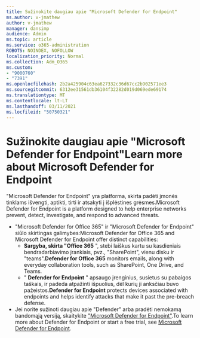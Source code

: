 ```yaml
---
title: Sužinokite daugiau apie "Microsoft Defender for Endpoint"
ms.author: v-jmathew
author: v-jmathew
manager: dansimp
audience: Admin
ms.topic: article
ms.service: o365-administration
ROBOTS: NOINDEX, NOFOLLOW
localization_priority: Normal
ms.collection: Adm_O365
ms.custom:
- "9000760"
- "7391"
ms.openlocfilehash: 2b2a425904c63ea627332c36d67cc2b902571ee3
ms.sourcegitcommit: 6312ee31561db36104f32282d019d069ede69174
ms.translationtype: MT
ms.contentlocale: lt-LT
ms.lasthandoff: 03/11/2021
ms.locfileid: "50750321"
---
```

# <a name="learn-more-about-microsoft-defender-for-endpoint"></a><span data-ttu-id="26f05-102">Sužinokite daugiau apie "Microsoft Defender for Endpoint"</span><span class="sxs-lookup"><span data-stu-id="26f05-102">Learn more about Microsoft Defender for Endpoint</span></span>

<span data-ttu-id="26f05-103">"Microsoft Defender for Endpoint" yra platforma, skirta padėti įmonės tinklams išvengti, aptikti, tirti ir atsakyti į išplėstines grėsmes.</span><span class="sxs-lookup"><span data-stu-id="26f05-103">Microsoft Defender for Endpoint is a platform designed to help enterprise networks prevent, detect, investigate, and respond to advanced threats.</span></span>

- <span data-ttu-id="26f05-104">"Microsoft Defender for Office 365" ir "Microsoft Defender for Endpoint" siūlo skirtingas galimybes:</span><span class="sxs-lookup"><span data-stu-id="26f05-104">Microsoft Defender for Office 365 and Microsoft Defender for Endpoint offer distinct capabilities:</span></span>
  - <span data-ttu-id="26f05-105">**Sargyba, skirta "Office 365** ", stebi laiškus kartu su kasdieniais bendradarbiavimo įrankiais, pvz., "SharePoint", vienu disku ir "teams".</span><span class="sxs-lookup"><span data-stu-id="26f05-105">**Defender for Office 365** monitors emails, along with everyday collaboration tools, such as SharePoint, One Drive, and Teams.</span></span>
  - <span data-ttu-id="26f05-106">" **Defender for Endpoint** " apsaugo įrenginius, susietus su pabaigos taškais, ir padeda atpažinti išpuolius, dėl kurių ji anksčiau buvo pažeistos.</span><span class="sxs-lookup"><span data-stu-id="26f05-106">**Defender for Endpoint** protects devices associated with endpoints and helps identify attacks that make it past the pre-breach defense.</span></span>
- <span data-ttu-id="26f05-107">Jei norite sužinoti daugiau apie "Defender" arba pradėti nemokamą bandomąją versiją, skaitykite ["Microsoft Defender for Endpoint"](https://go.microsoft.com/fwlink/?linkid=2094113).</span><span class="sxs-lookup"><span data-stu-id="26f05-107">To learn more about Defender for Endpoint or start a free trial, see [Microsoft Defender for Endpoint](https://go.microsoft.com/fwlink/?linkid=2094113).</span></span>
